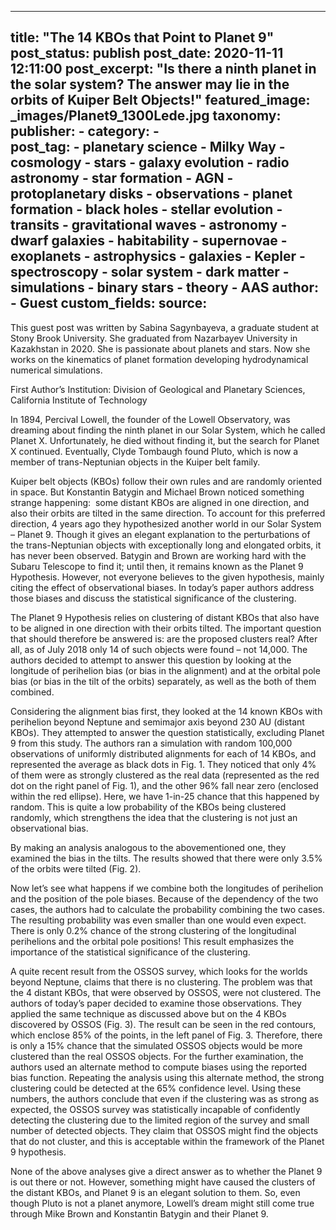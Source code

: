 
---
title: "The 14 KBOs that Point to Planet 9" 
post_status: publish
post_date: 2020-11-11 12:11:00 
post_excerpt: "Is there a ninth planet in the solar system? The answer may lie in the orbits of Kuiper Belt Objects!"
featured_image: _images/Planet9_1300Lede.jpg 
taxonomy:
    publisher:
        - 
    category:
        -  
    post_tag:
        - planetary science
        - Milky Way
        - cosmology
        - stars
        - galaxy evolution
        - radio astronomy
        - star formation
        - AGN
        - protoplanetary disks
        - observations
        - planet formation
        - black holes
        - stellar evolution
        - transits
        - gravitational waves
        - astronomy
        - dwarf galaxies
        - habitability
        - supernovae
        - exoplanets
        - astrophysics
        - galaxies
        - Kepler
        - spectroscopy
        - solar system
        - dark matter
        - simulations
        - binary stars
        - theory
        - AAS
    author:
        - Guest
custom_fields:
    source: 
---
This guest post was written by Sabina Sagynbayeva, a graduate student at Stony Brook University. She graduated from Nazarbayev University in Kazakhstan in 2020. She is passionate about planets and stars. Now she works on the kinematics of planet formation developing hydrodynamical numerical simulations.

First Author’s Institution: Division of Geological and Planetary Sciences, California Institute of Technology

In 1894, Percival Lowell, the founder of the Lowell Observatory, was dreaming about finding the ninth planet in our Solar System, which he called Planet X. Unfortunately, he died without finding it, but the search for Planet X continued. Eventually, Clyde Tombaugh found Pluto, which is now a member of trans-Neptunian objects in the Kuiper belt family.

Kuiper belt objects (KBOs) follow their own rules and are randomly oriented in space. But Konstantin Batygin and Michael Brown noticed something strange happening:  some distant KBOs are aligned in one direction, and also their orbits are tilted in the same direction. To account for this preferred direction, 4 years ago they hypothesized another world in our Solar System – Planet 9. Though it gives an elegant explanation to the perturbations of the trans-Neptunian objects with exceptionally long and elongated orbits, it has never been observed. Batygin and Brown are working hard with the Subaru Telescope to find it; until then, it remains known as the Planet 9 Hypothesis. However, not everyone believes to the given hypothesis, mainly citing the effect of observational biases. In today’s paper authors address those biases and discuss the statistical significance of the clustering.

The Planet 9 Hypothesis relies on clustering of distant KBOs that also have to be aligned in one direction with their orbits tilted. The important question that should therefore be answered is: are the proposed clusters real? After all, as of July 2018 only 14 of such objects were found – not 14,000. The authors decided to attempt to answer this question by looking at the longitude of perihelion bias (or bias in the alignment) and at the orbital pole bias (or bias in the tilt of the orbits) separately, as well as the both of them combined.

Considering the alignment bias first, they looked at the 14 known KBOs with perihelion beyond Neptune and semimajor axis beyond 230 AU (distant KBOs). They attempted to answer the question statistically, excluding Planet 9 from this study. The authors ran a simulation with random 100,000 observations of uniformly distributed alignments for each of 14 KBOs, and represented the average as black dots in Fig. 1. They noticed that only 4% of them were as strongly clustered as the real data (represented as the red dot on the right panel of Fig. 1), and the other 96% fall near zero (enclosed within the red ellipse). Here, we have 1-in-25 chance that this happened by random. This is quite a low probability of the KBOs being clustered randomly, which strengthens the idea that the clustering is not just an observational bias.

By making an analysis analogous to the abovementioned one, they examined the bias in the tilts. The results showed that there were only 3.5% of the orbits were tilted (Fig. 2).

Now let’s see what happens if we combine both the longitudes of perihelion and the position of the pole biases. Because of the dependency of the two cases, the authors had to calculate the probability combining the two cases. The resulting probability was even smaller than one would even expect. There is only 0.2% chance of the strong clustering of the longitudinal perihelions and the orbital pole positions! This result emphasizes the importance of the statistical significance of the clustering.

A quite recent result from the OSSOS survey, which looks for the worlds beyond Neptune, claims that there is no clustering. The problem was that the 4 distant KBOs, that were observed by OSSOS, were not clustered. The authors of today’s paper decided to examine those observations. They applied the same technique as discussed above but on the 4 KBOs discovered by OSSOS (Fig. 3). The result can be seen in the red contours, which enclose 85% of the points, in the left panel of Fig. 3. Therefore, there is only a 15% chance that the simulated OSSOS objects would be more clustered than the real OSSOS objects. For the further examination, the authors used an alternate method to compute biases using the reported bias function. Repeating the analysis using this alternate method, the strong clustering could be detected at the 65% confidence level. Using these numbers, the authors conclude that even if the clustering was as strong as expected, the OSSOS survey was statistically incapable of confidently detecting the clustering due to the limited region of the survey and small number of detected objects. They claim that OSSOS might find the objects that do not cluster, and this is acceptable within the framework of the Planet 9 hypothesis.

None of the above analyses give a direct answer as to whether the Planet 9 is out there or not. However, something might have caused the clusters of the distant KBOs, and Planet 9 is an elegant solution to them. So, even though Pluto is not a planet anymore, Lowell’s dream might still come true through Mike Brown and Konstantin Batygin and their Planet 9. 